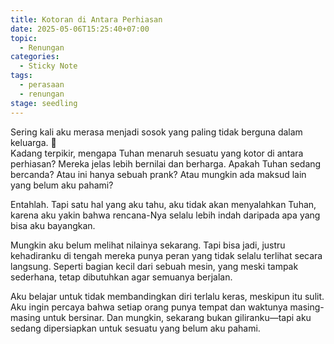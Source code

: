```yaml
---
title: Kotoran di Antara Perhiasan
date: 2025-05-06T15:25:40+07:00
topic:
  - Renungan
categories: 
  - Sticky Note
tags:
  - perasaan
  - renungan
stage: seedling
---
```


Sering kali aku merasa menjadi sosok yang paling tidak berguna dalam keluarga. 🤔  
Kadang terpikir, mengapa Tuhan menaruh sesuatu yang kotor di antara perhiasan? Mereka jelas lebih bernilai dan berharga. Apakah Tuhan sedang bercanda? Atau ini hanya sebuah prank? Atau mungkin ada maksud lain yang belum aku pahami?

Entahlah. Tapi satu hal yang aku tahu, aku tidak akan menyalahkan Tuhan, karena aku yakin bahwa rencana-Nya selalu lebih indah daripada apa yang bisa aku bayangkan.

Mungkin aku belum melihat nilainya sekarang. Tapi bisa jadi, justru kehadiranku di tengah mereka punya peran yang tidak selalu terlihat secara langsung. Seperti bagian kecil dari sebuah mesin, yang meski tampak sederhana, tetap dibutuhkan agar semuanya berjalan.

Aku belajar untuk tidak membandingkan diri terlalu keras, meskipun itu sulit. Aku ingin percaya bahwa setiap orang punya tempat dan waktunya masing-masing untuk bersinar. Dan mungkin, sekarang bukan giliranku—tapi aku sedang dipersiapkan untuk sesuatu yang belum aku pahami.